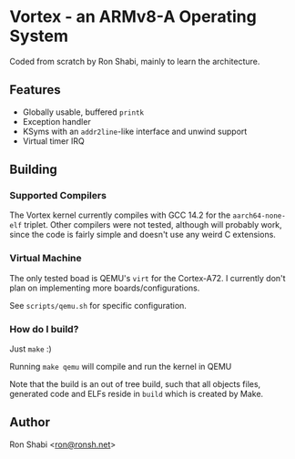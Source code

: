 # Vortex - an ARMv8-A Operating System

Coded from scratch by Ron Shabi, mainly to learn the architecture.

## Features
- Globally usable, buffered `printk`
- Exception handler
- KSyms with an `addr2line`-like interface and unwind support
- Virtual timer IRQ

## Building
### Supported Compilers
The Vortex kernel currently compiles with GCC 14.2 for the `aarch64-none-elf` triplet. Other compilers were not tested, although will probably work, since the code is fairly simple and doesn't use any weird C extensions.

### Virtual Machine
The only tested boad is QEMU's `virt` for the Cortex-A72. I currently don't plan on implementing more boards/configurations.

See `scripts/qemu.sh` for specific configuration.

### How do I build?
Just `make` :)

Running `make qemu` will compile and run the kernel in QEMU

Note that the build is an out of tree build, such that all objects files, generated code and ELFs reside in `build` which is created by Make.


## Author
Ron Shabi <<ron@ronsh.net>>